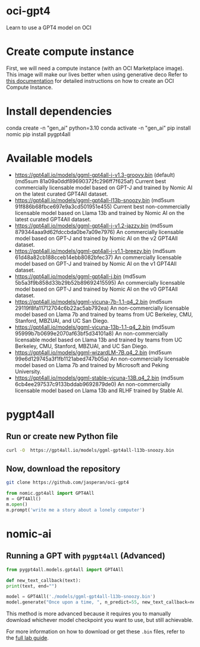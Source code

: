 # oci-gpt4
Learn to use a GPT4 model on OCI

# Create compute instance
First, we will need a compute instance (with an OCI Marketplace image). This image will make our lives better when using generative deco  Refer to [this documentation](files/create_compute_instance.md) for detailed instructions on how to create an OCI Compute Instance. 

# Install dependencies

conda create -n "gen_ai" python=3.10
conda activate -n "gen_ai"
pip install nomic
pip install pygpt4all


# Available models

- https://gpt4all.io/models/ggml-gpt4all-j-v1.3-groovy.bin (default) (md5sum 81a09a0ddf89690372fc296ff7f625af) Current best commercially licensable model based on GPT-J and trained by Nomic AI on the latest curated GPT4All dataset.
- https://gpt4all.io/models/ggml-gpt4all-l13b-snoozy.bin (md5sum 91f886b68fbce697e9a3cd501951e455) Current best non-commercially licensable model based on Llama 13b and trained by Nomic AI on the latest curated GPT4All dataset.
- https://gpt4all.io/models/ggml-gpt4all-j-v1.2-jazzy.bin (md5sum 879344aaa9d62fdccbda0be7a09e7976) An commercially licensable model based on GPT-J and trained by Nomic AI on the v2 GPT4All dataset.
- https://gpt4all.io/models/ggml-gpt4all-j-v1.1-breezy.bin (md5sum 61d48a82cb188cceb14ebb8082bfec37) An commercially licensable model based on GPT-J and trained by Nomic AI on the v1 GPT4All dataset.
- https://gpt4all.io/models/ggml-gpt4all-j.bin (md5sum 5b5a3f9b858d33b29b52b89692415595) An commercially licensable model based on GPT-J and trained by Nomic AI on the v0 GPT4All dataset.
- https://gpt4all.io/models/ggml-vicuna-7b-1.1-q4_2.bin (md5sum 29119f8fa11712704c6b22ac5ab792ea) An non-commercially licensable model based on Llama 7b and trained by teams from UC Berkeley, CMU, Stanford, MBZUAI, and UC San Diego.
- https://gpt4all.io/models/ggml-vicuna-13b-1.1-q4_2.bin (md5sum 95999b7b0699e2070af63bf5d34101a8) An non-commercially licensable model based on Llama 13b and trained by teams from UC Berkeley, CMU, Stanford, MBZUAI, and UC San Diego.
- https://gpt4all.io/models/ggml-wizardLM-7B.q4_2.bin (md5sum 99e6d129745a3f1fb1121abed747b05a) An non-commercially licensable model based on Llama 7b and trained by Microsoft and Peking University.
- https://gpt4all.io/models/ggml-stable-vicuna-13B.q4_2.bin (md5sum 6cb4ee297537c9133bddab9692879de0) An non-commercially licensable model based on Llama 13b and RLHF trained by Stable AI.


# pygpt4all

## Run or create new Python file

```bash
curl -O  https://gpt4all.io/models/ggml-gpt4all-l13b-snoozy.bin
```

## Now, download the repository

```bash
git clone https://github.com/jasperan/oci-gpt4
```


```python
from nomic.gpt4all import GPT4All
m = GPT4All()
m.open()
m.prompt('write me a story about a lonely computer')
```
# nomic-ai

## Running a GPT with `pygpt4all` (Advanced)
```python
from pygpt4all.models.gpt4all import GPT4All

def new_text_callback(text):
print(text, end="")

model = GPT4All('./models/ggml-gpt4all-l13b-snoozy.bin')
model.generate("Once upon a time, ", n_predict=55, new_text_callback=new_text_callback)
```
This method is more advanced because it requires you to manually download whichever model checkpoint you want to use, but still achievable.

For more information on how to download or get these `.bin` files, refer to the [full lab guide](files/guide.md).
